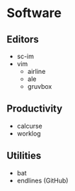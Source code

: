 # Software

## Editors
 * sc-im
 * vim
   - airline
   - ale
   - gruvbox

## Productivity
 * calcurse
 * worklog

## Utilities
 * bat
 * endlines (GitHub)
